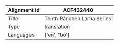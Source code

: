 |Alignment id | ACF432440
| --- | --- 
|Title | Tenth Paṇchen Lama Series 
|Type | translation
|Languages | ['en', 'bo']